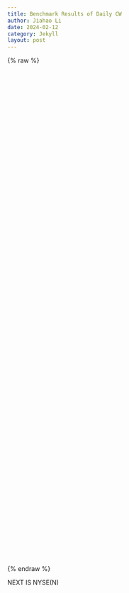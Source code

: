 ```yaml
---
title: Benchmark Results of Daily CW
author: Jiahao Li
date: 2024-02-12
category: Jekyll
layout: post
---
```


{% raw %}
<div id="main" style="width: 770px;height:1100px;"></div>

<script type="text/javascript">
  // 在这里编写你的 ECharts 图表代码
  // 例如：
  var ROOT_PATH = 'https://ai4finol.github.io';
  var chartDom = document.getElementById('main');
  var myChart = echarts.init(chartDom);
  var option;
  var sizeValue = '55%';
  var colorPalette = [
    '#c23531', '#2f4554', '#61a0a8', '#d48265', '#91c7ae', '#749f83',
    '#ca8622', '#bda29a', '#6e7074', '#546570', '#c4ccd3', '#c23531'
  ]
  $.get(
    ROOT_PATH + '/assets/dcw.json',
    function (_rawData) {
      run(_rawData);
    }
  );

  function run(_rawData) {
    var strategies = [
       'Market', 'Best', 'UCRP', 'BCRP',
       'UP', 'EG', 'SCRP', 'PPT',
       'ANTI1', 'ANTI2', 'PAMR', 'CWMR-Var', 'CWMR-Stdev', 'OLMAR-S', 'OLMAR-E', 'RMR', 'RPRT',
       'BK', 'BNN', 'CORN-U', 'CORN-K', 'AICTR', 'KTPT'
    ];
    var strategies_BB = [
       'Market', 'Best', 'UCRP', 'BCRP'
    ];
    var strategies_FTW = [
       'UP', 'EG', 'SCRP', 'PPT'
    ];
    var strategies_FTL = [
       'ANTI1', 'ANTI2', 'PAMR', 'CWMR-Var', 'CWMR-Stdev', 'OLMAR-S', 'OLMAR-E', 'RMR', 'RPRT'
    ];
    var strategies_PM = [
       'BK', 'BNN', 'CORN-U', 'CORN-K', 'AICTR', 'KTPT'
    ];

    var dataset = strategies.map(function (strategy) {
      return {
        id: 'dataset_of_' + strategy,
        fromDatasetId: 'dataset_raw',
        transform: {
          type: 'filter',
          config: {
            and: [
              { dimension: 'Strategy', '=': strategy }
            ]
          }
        }
      };
    });

    dataset.unshift({
      id: 'dataset_raw',
      source: _rawData
    });

    var series_BB = strategies_BB.map(function (strategy, index) {
      return {
        name: strategy,
        type: 'line',
        datasetId: 'dataset_of_' + strategy,
        showSymbol: false,
        xAxisIndex: 0,
        yAxisIndex: 0,
        encode: {
          x: 'Time',
          y: 'DCW',
          itemName: 'Time',
          tooltip: ['DCW']
        },
        itemStyle: {
          color: colorPalette[index % colorPalette.length] // 设置系列的颜色
        }
      };
    });
    var series_FTW = strategies_FTW.map(function (strategy, index) {
      return {
        name: strategy,
        type: 'line',
        datasetId: 'dataset_of_' + strategy,
        showSymbol: false,
        xAxisIndex: 1,
        yAxisIndex: 1,
        encode: {
          x: 'Time',
          y: 'DCW',
          itemName: 'Time',
          tooltip: ['DCW']
        },
        itemStyle: {
          color: colorPalette[index % colorPalette.length] // 设置系列的颜色
        }
      };
    });
    var series_FTL = strategies_FTL.map(function (strategy, index) {
      return {
        name: strategy,
        type: 'line',
        datasetId: 'dataset_of_' + strategy,
        showSymbol: false,
        xAxisIndex: 2,
        yAxisIndex: 2,
        encode: {
          x: 'Time',
          y: 'DCW',
          itemName: 'Time',
          tooltip: ['DCW']
        },
        itemStyle: {
          color: colorPalette[index % colorPalette.length] // 设置系列的颜色
        }
      };
    });
    var series_PM = strategies_PM.map(function (strategy, index) {
      return {
        name: strategy,
        type: 'line',
        datasetId: 'dataset_of_' + strategy,
        showSymbol: false,
        xAxisIndex: 3,
        yAxisIndex: 3,
        encode: {
          x: 'Time',
          y: 'DCW',
          itemName: 'Time',
          tooltip: ['DCW']
        },
        itemStyle: {
          color: colorPalette[index % colorPalette.length] // 设置系列的颜色
        }
      };
    });

    option = {
      title: {
        text: 'NYSE(O)',
        left: 'center',
        top: '2%',
      },
      dataset: dataset,
      tooltip: {
        trigger: 'axis'
      },
      toolbox: {
        show: true,
        feature: {
          dataZoom: {},
          dataView: { readOnly: true },
          restore: {},
          saveAsImage: {}
        },
        top: '2%',
      },
      grid: [
        { left: 'center', top: '8%', width: '90%', height: '16%', containLabel: true },
        { left: 'center', top: '32%', width: '90%', height: '16%', containLabel: true },
        { left: 'center', top: '56%', width: '90%', height: '16%', containLabel: true },
        { left: 'center', top: '80%', width: '90%', height: '16%', containLabel: true }
      ],
      xAxis: [
        { gridIndex: 0, type: 'category', axisLabel: { interval: 50 }},
        { gridIndex: 1, type: 'category', axisLabel: { interval: 50 }},
        { gridIndex: 2, type: 'category', axisLabel: { interval: 50 }},
        { gridIndex: 3, type: 'category', axisLabel: { interval: 50 }}
      ],
      yAxis: [
        { type: 'value', gridIndex: 0, name: 'DCW', min: 0.6 },
        { type: 'value', gridIndex: 1, name: 'DCW', min: 0.6 },
        { type: 'value', gridIndex: 2, name: 'DCW', min: 0.6 },
        { type: 'value', gridIndex: 3, name: 'DCW', min: 0.6 }
      ],
      series: [
        ...series_BB,
        ...series_FTW,
        ...series_FTL,
        ...series_PM
      ],
      legend: [
        { top: '4.5%', width: '70%', type: 'scroll', data: strategies_BB },
        { top: '28.5%', width: '70%', type: 'scroll', data: strategies_FTW },
        { top: '52.5%', width: '70%', type: 'scroll', data: strategies_FTL },
        { top: '76.5%', width: '70%', type: 'scroll', data: strategies_PM },
      ]
      
    };
    myChart.setOption(option);
  }
  option && myChart.setOption(option);
</script>
{% endraw %}

NEXT IS NYSE(N)
